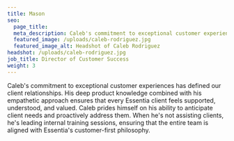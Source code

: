 ```yaml
---
title: Mason
seo:
  page_title:
  meta_description: Caleb's commitment to exceptional customer experiences has defined our client relationships.
  featured_image: /uploads/caleb-rodriguez.jpg
  featured_image_alt: Headshot of Caleb Rodriguez
headshot: /uploads/caleb-rodriguez.jpg
job_title: Director of Customer Success
weight: 3
---
```


Caleb's commitment to exceptional customer experiences has defined our client relationships. His deep product knowledge combined with his empathetic approach ensures that every Essentia client feels supported, understood, and valued. Caleb prides himself on his ability to anticipate client needs and proactively address them. When he's not assisting clients, he's leading internal training sessions, ensuring that the entire team is aligned with Essentia's customer-first philosophy.





